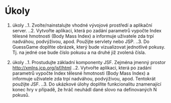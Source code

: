 # Úkoly
1. úkoly
..1. Zvolte/nainstalujte vhodné vývojové prostředí a aplikační server.
..2. Vytvořte aplikaci, která po zadání parametrů vypočte Index tělesné hmotnosti (Body Mass Index) a informuje uživatele zda trpí nadváhou, podvýživou, apod. Použijte servlety nebo JSP.
..3. Do GuessGame doplňte obrázek, který bude vizualizovat jednotlivé pokusy. Tj. na jedné ose bude číslo pokusu a na druhé již zvolená čísla.

2. úkoly
..1. Prostudujte základní komponenty JSF. Zejména jmenný prostor http://xmlns.jcp.org/jsf/html
..2. Vytvořte aplikaci, která po zadání parametrů vypočte Index tělesné hmotnosti (Body Mass Index) a informuje uživatele zda trpí nadváhou, podvýživou, apod. Tentokrát použijte JSF.
..3. Do ukázkové úlohy doplňte funkcionalitu znamenající konec hry v případě, že hráč neuhádl dané slovo na definovaných N pokusů.
